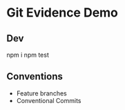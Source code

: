 # Git Evidence Demo

## Dev
npm i
npm test

## Conventions
- Feature branches
- Conventional Commits


